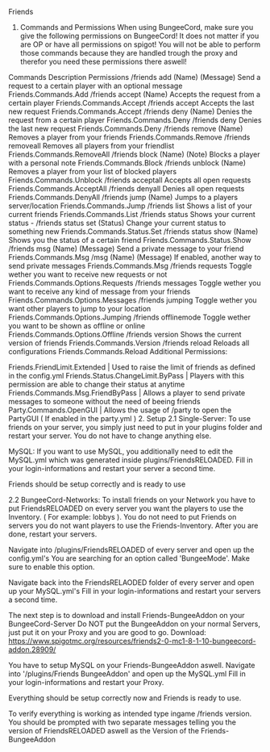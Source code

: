 Friends
1. Commands and Permissions
When using BungeeCord, make sure you give the following permissions on BungeeCord! It does not matter if you are OP or have all permissions on spigot! You will not be able to perform those commands because they are handled trough the proxy and therefor you need these permissions there aswell!

Commands	Description	Permissions
/friends add (Name) (Message)	Send a request to a certain player with an optional message	Friends.Commands.Add
/friends accept (Name)	Accepts the request from a certain player	Friends.Commands.Accept
/friends accept	Accepts the last new request	Friends.Commands.Accept
/friends deny (Name)	Denies the request from a certain player	Friends.Commands.Deny
/friends deny	Denies the last new request	Friends.Commands.Deny
/friends remove (Name)	Removes a player from your friends	Friends.Commands.Remove
/friends removeall	Removes all players from your friendlist	Friends.Commands.RemoveAll
/friends block (Name) (Note)	Blocks a player with a personal note	Friends.Commands.Block
/friends unblock (Name)	Removes a player from your list of blocked players	Friends.Commands.Unblock
/friends acceptall	Accepts all open requests	Friends.Commands.AcceptAll
/friends denyall	Denies all open requests	Friends.Commands.DenyAll
/friends jump (Name)	Jumps to a players server/location	Friends.Commands.Jump
/friends list	Shows a list of your current friends	Friends.Commands.List
/friends status	Shows your current status	-
/friends status set (Status)	Change your current status to something new	Friends.Commands.Status.Set
/friends status show (Name)	Shows you the status of a certain friend	Friends.Commands.Status.Show
/friends msg (Name) (Message)	Send a private message to your friend	Friends.Commands.Msg
/msg (Name) (Message)	If enabled, another way to send private messages	Friends.Commands.Msg
/friends requests	Toggle wether you want to receive new requests or not	Friends.Commands.Options.Requests
/friends messages	Toggle wether you want to receive any kind of message from your friends	Friends.Commands.Options.Messages
/friends jumping	Toggle wether you want other players to jump to your location	Friends.Commands.Options.Jumping
/friends offlinemode	Toggle wether you want to be shown as offline or online	Friends.Commands.Options.Offline
/friends version	Shows the current version of friends	Friends.Commands.Version
/friends reload	Reloads all configurations	Friends.Commands.Reload
Additional Permissions:

Friends.FriendLimit.Extended | Used to raise the limit of friends as defined in the config.yml
Friends.Status.ChangeLimit.ByPass | Players with this permission are able to change their status at anytime
Friends.Commands.Msg.FriendByPass | Allows a player to send private messages to someone without the need of beeing friends
Party.Commands.OpenGUI | Allows the usage of /party to open the PartyGUI ( If enabled in the party.yml )
2. Setup
2.1 Single-Server:
To use friends on your server, you simply just need to put in your plugins folder and restart your server. You do not have to change anything else.

MySQL: If you want to use MySQL, you additionally need to edit the MySQL.yml which was generated inside plugins/FriendsRELOADED. Fill in your login-informations and restart your server a second time.

Friends should be setup correctly and is ready to use

2.2 BungeeCord-Networks:
To install friends on your Network you have to put FriendsRELOADED on every server you want the players to use the Inventory. ( For example: lobbys ). You do not need to put Friends on servers you do not want players to use the Friends-Inventory. After you are done, restart your servers.

Navigate into /plugins/FriendsRELOADED of every server and open up the config.yml's You are searching for an option called 'BungeeMode'. Make sure to enable this option.

Navigate back into the FriendsRELAODED folder of every server and open up your MySQL.yml's Fill in your login-informations and restart your servers a second time.

The next step is to download and install Friends-BungeeAddon on your BungeeCord-Server Do NOT put the BungeeAddon on your normal Servers, just put it on your Proxy and you are good to go. Download: https://www.spigotmc.org/resources/friends2-0-mc1-8-1-10-bungeecord-addon.28909/

You have to setup MySQL on your Friends-BungeeAddon aswell. Navigate into '/plugins/Friends BungeeAddon' and open up the MySQL.yml Fill in your login-informations and restart your Proxy.

Everything should be setup correctly now and Friends is ready to use.

To verify everything is working as intended type ingame /friends version. You should be prompted with two separate messages telling you the version of FriendsRELOADED aswell as the Version of the Friends-BungeeAddon
